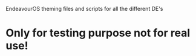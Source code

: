 EndeavourOS theming files and scripts for all the different DE's
# Only for testing purpose not for real use!
